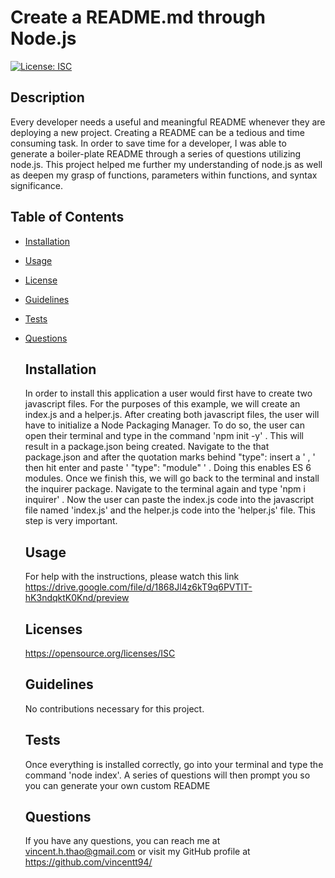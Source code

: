 # Create a README.md through Node.js
  [![License: ISC](https://img.shields.io/badge/License-ISC-blue.svg)](https://opensource.org/licenses/ISC)  

  ## Description
  Every developer needs a  useful and meaningful README whenever they are deploying a new project.  Creating a README can be a tedious and time consuming task.  In order to save time for a developer, I was able to generate a boiler-plate README through a series of questions utilizing node.js.  This project helped me further my understanding of node.js as well as deepen my grasp of functions, parameters within functions, and syntax significance.  

## Table of Contents
- [Installation](#installation)
- [Usage](#usage)
- [License](#license)
- [Guidelines](#guidelines)
- [Tests](#tests)
- [Questions](#questions)

  ## Installation
  In order to install this application a  user would first have to create two javascript files.  For the purposes of this example, we will create an index.js and a helper.js.  After creating both javascript files, the user will have to initialize a Node Packaging Manager.   To do so, the user can open their terminal and type in the command 'npm init -y' .  This will result in a package.json being created.  Navigate to the that package.json and after the quotation marks behind "type":  insert a ' , ' then hit enter and paste ' "type": "module" ' .  Doing this enables ES 6 modules.  Once we finish this, we will go back to the terminal and install the inquirer package.  Navigate to the terminal again and type 'npm i inquirer' . Now the user can paste the index.js code into the javascript file named 'index.js' and the helper.js code into the 'helper.js' file.  This step is very important.

  ## Usage
  For help with the instructions, please watch this link https://drive.google.com/file/d/1868Jl4z6kT9q6PVTIT-hK3ndqktK0Knd/preview

  ## Licenses
  https://opensource.org/licenses/ISC

  ## Guidelines 
  No contributions necessary for this project. 

  ## Tests
  Once everything is installed correctly, go into your terminal and type the command 'node index'.  A series of questions will then prompt you so you can generate your own custom README

  ## Questions
  If you have any questions, you can reach me at vincent.h.thao@gmail.com or visit my GitHub profile at https://github.com/vincentt94/


